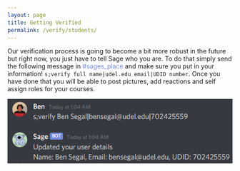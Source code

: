```yaml
---
layout: page
title: Getting Verified
permalink: /verify/students/
---
```

<link rel="icon" href="/favicon.ico" type="image/x-icon" />

Our verification process is going to become a bit more robust in the future but right now, you just have
to tell Sage who you are. To do that simply send the following message in <span style="color:#738adb;">
#sages_place</span> and make sure you put in your information! `s;verify full name|udel.edu email|UDID number`.
Once you have done that you will be able to post pictures, add reactions and self assign roles for your courses.

![Verify](/verify/verify.png "Get Verified")